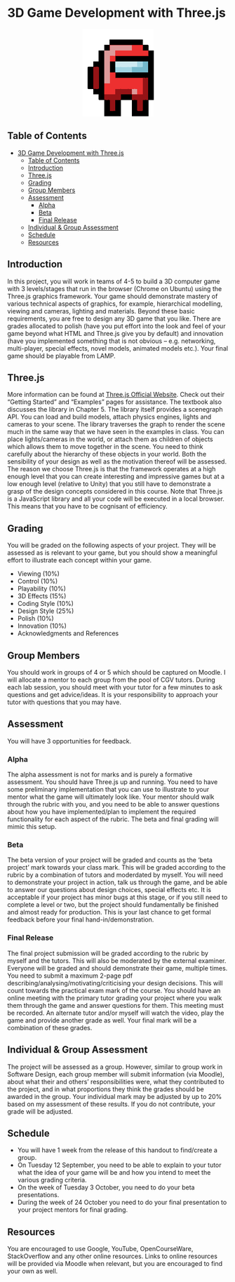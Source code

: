 # 3D Game Development with Three.js

<div align="center">
  <img src="images/among-us-among.gif" alt="Image Description">
</div>


## Table of Contents
- [3D Game Development with Three.js](#3d-game-development-with-threejs)
  - [Table of Contents](#table-of-contents)
  - [Introduction](#introduction)
  - [Three.js](#threejs)
  - [Grading](#grading)
  - [Group Members](#group-members)
  - [Assessment](#assessment)
    - [Alpha](#alpha)
    - [Beta](#beta)
    - [Final Release](#final-release)
  - [Individual \& Group Assessment](#individual--group-assessment)
  - [Schedule](#schedule)
  - [Resources](#resources)

## Introduction
In this project, you will work in teams of 4-5 to build a 3D computer game with 3 levels/stages that run in the browser (Chrome on Ubuntu) using the Three.js graphics framework. Your game should demonstrate mastery of various technical aspects of graphics, for example, hierarchical modelling, viewing and cameras, lighting and materials. Beyond these basic requirements, you are free to design any 3D game that you like. There are grades allocated to polish (have you put effort into the look and feel of your game beyond what HTML and Three.js give you by default) and innovation (have you implemented something that is not obvious – e.g. networking, multi-player, special effects, novel models, animated models etc.). Your final game should be playable from LAMP.

## Three.js
More information can be found at [Three.js Official Website](https://threejs.org/editor/). Check out their “Getting Started” and “Examples” pages for assistance. The textbook also discusses the library in Chapter 5. The library itself provides a scenegraph API. You can load and build models, attach physics engines, lights and cameras to your scene. The library traverses the graph to render the scene much in the same way that we have seen in the examples in class. You can place lights/cameras in the world, or attach them as children of objects which allows them to move together in the scene. You need to think carefully about the hierarchy of these objects in your world. Both the sensibility of your design as well as the motivation thereof will be assessed. The reason we choose Three.js is that the framework operates at a high enough level that you can create interesting and impressive games but at a low enough level (relative to Unity) that you still have to demonstrate a grasp of the design concepts considered in this course. Note that Three.js is a JavaScript library and all your code will be executed in a local browser. This means that you have to be cognisant of efficiency.

## Grading
You will be graded on the following aspects of your project. They will be assessed as is relevant to your game, but you should show a meaningful effort to illustrate each concept within your game.
- Viewing (10%)
- Control (10%)
- Playability (10%)
- 3D Effects (15%)
- Coding Style (10%)
- Design Style (25%)
- Polish (10%)
- Innovation (10%)
- Acknowledgments and References

## Group Members
You should work in groups of 4 or 5 which should be captured on Moodle. I will allocate a mentor to each group from the pool of CGV tutors. During each lab session, you should meet with your tutor for a few minutes to ask questions and get advice/ideas. It is your responsibility to approach your tutor with questions that you may have.

## Assessment
You will have 3 opportunities for feedback.
### Alpha
The alpha assessment is not for marks and is purely a formative assessment. You should have Three.js up and running. You need to have some preliminary implementation that you can use to illustrate to your mentor what the game will ultimately look like. Your mentor should walk through the rubric with you, and you need to be able to answer questions about how you have implemented/plan to implement the required functionality for each aspect of the rubric. The beta and final grading will mimic this setup.
### Beta
The beta version of your project will be graded and counts as the ‘beta project’ mark towards your class mark. This will be graded according to the rubric by a combination of tutors and moderdated by myself. You will need to demonstrate your project in action, talk us through the game, and be able to answer our questions about design choices, special effects etc. It is acceptable if your project has minor bugs at this stage, or if you still need to complete a level or two, but the project should fundamentally be finished and almost ready for production. This is your last chance to get formal feedback before your final hand-in/demonstration.
### Final Release
The final project submission will be graded according to the rubric by myself and the tutors. This will also be moderated by the external examiner. Everyone will be graded and should demonstrate their game, multiple times. You need to submit a maximum 2-page pdf describing/analysing/motivating/criticising your design decisions. This will count towards the practical exam mark of the course. You should have an online meeting with the primary tutor grading your project where you walk them through the game and answer questions for them. This meeting must be recorded. An alternate tutor and/or myself will watch the video, play the game and provide another grade as well. Your final mark will be a combination of these grades.

## Individual & Group Assessment
The project will be assessed as a group. However, similar to group work in Software Design, each group member will submit information (via Moodle), about what their and others’ responsibilities were, what they contributed to the project, and in what proportions they think the grades should be awarded in the group. Your individual mark may be adjusted by up to 20% based on my assessment of these results. If you do not contribute, your grade will be adjusted.

## Schedule
- You will have 1 week from the release of this handout to find/create a group.
- On Tuesday 12 September, you need to be able to explain to your tutor what the idea of your game will be and how you intend to meet the various grading criteria.
- On the week of Tuesday 3 October, you need to do your beta presentations.
- During the week of 24 October you need to do your final presentation to your project mentors for final grading.

## Resources
You are encouraged to use Google, YouTube, OpenCourseWare, StackOverflow and any other online resources. Links to online resources will be provided via Moodle when relevant, but you are encouraged to find your own as well.
